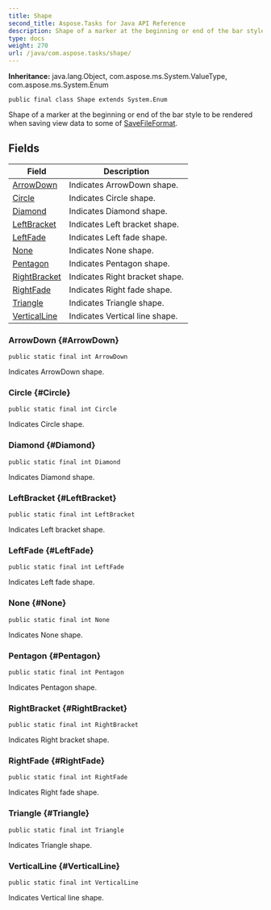 ```yaml
---
title: Shape
second_title: Aspose.Tasks for Java API Reference
description: Shape of a marker at the beginning or end of the bar style to be rendered when saving view data to some of .
type: docs
weight: 270
url: /java/com.aspose.tasks/shape/
---
```


**Inheritance:**
java.lang.Object, com.aspose.ms.System.ValueType, com.aspose.ms.System.Enum
```
public final class Shape extends System.Enum
```

Shape of a marker at the beginning or end of the bar style to be rendered when saving view data to some of [SaveFileFormat](../../com.aspose.tasks/savefileformat).
## Fields

| Field | Description |
| --- | --- |
| [ArrowDown](#ArrowDown) | Indicates ArrowDown shape. |
| [Circle](#Circle) | Indicates Circle shape. |
| [Diamond](#Diamond) | Indicates Diamond shape. |
| [LeftBracket](#LeftBracket) | Indicates Left bracket shape. |
| [LeftFade](#LeftFade) | Indicates Left fade shape. |
| [None](#None) | Indicates None shape. |
| [Pentagon](#Pentagon) | Indicates Pentagon shape. |
| [RightBracket](#RightBracket) | Indicates Right bracket shape. |
| [RightFade](#RightFade) | Indicates Right fade shape. |
| [Triangle](#Triangle) | Indicates Triangle shape. |
| [VerticalLine](#VerticalLine) | Indicates Vertical line shape. |
### ArrowDown {#ArrowDown}
```
public static final int ArrowDown
```


Indicates ArrowDown shape.

### Circle {#Circle}
```
public static final int Circle
```


Indicates Circle shape.

### Diamond {#Diamond}
```
public static final int Diamond
```


Indicates Diamond shape.

### LeftBracket {#LeftBracket}
```
public static final int LeftBracket
```


Indicates Left bracket shape.

### LeftFade {#LeftFade}
```
public static final int LeftFade
```


Indicates Left fade shape.

### None {#None}
```
public static final int None
```


Indicates None shape.

### Pentagon {#Pentagon}
```
public static final int Pentagon
```


Indicates Pentagon shape.

### RightBracket {#RightBracket}
```
public static final int RightBracket
```


Indicates Right bracket shape.

### RightFade {#RightFade}
```
public static final int RightFade
```


Indicates Right fade shape.

### Triangle {#Triangle}
```
public static final int Triangle
```


Indicates Triangle shape.

### VerticalLine {#VerticalLine}
```
public static final int VerticalLine
```


Indicates Vertical line shape.

